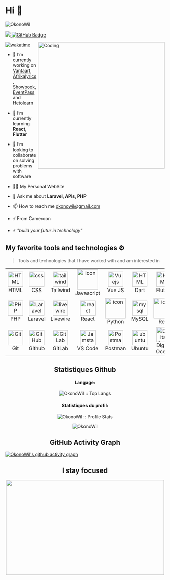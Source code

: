 <!-- [![OkonoWil](https://visme.co/blog/wp-content/uploads/2019/10/animated-presentation-software-header.gif)]() -->

#

# Hi 👋

![OkonoWil](https://readme-typing-svg.herokuapp.com?font=Inter&color=3A9CDF&size=30&weight=700&lines=Call+me+Okono+Wilfried;OkonoWil)



<a href="https://github.com/OkonoWil/github-profile-views-counter">
    <img src="https://komarev.com/ghpvc/?username=OkonoWil">
</a>
<a href="https://github.com/OkonoWil?tab=followers"><img src="https://img.shields.io/github/followers/OkonoWil?label=Followers&style=social" alt="GitHub Badge"></a>   
        
[![wakatime](https://wakatime.com/badge/user/b702d51b-71db-4fcd-8568-9432bc144ae7.svg)](https://wakatime.com/@b702d51b-71db-4fcd-8568-9432bc144ae7)
<img align="right" alt="Coding" width="400" src="https://miro.medium.com/max/680/0*7Q3yvSIv_t0ioJ-Z.gif"/>

- 🔭 I’m currently working on [Vantaart](https://vantaart.com/), [Afrikalyrics](https://afrikalyrics.com/), [Showbook](https://showbook.africa/),  [EventPass](https://eventpass.jeunesmentors.com/) and [Hetolearn](https://hetolearn.com)

- 🌱 I’m currently learning **React, Flutter**

- 👯 I’m looking to collaborate on solving problems with software

- 👨‍💻 My Personal WebSite

- 💬 Ask me about **Laravel, APIs, PHP**

- 📫 How to reach me <a href="mailto:okonowil@gmail.com">okonowil@gmail.com</a>

- ⚡ From Cameroon

- ⚡ <em>"_build your futur in technology_"</em></li>




## My favorite tools and technologies ⚙️

> Tools and technologies that I have worked with and am interested in

<table align="center">
<tr>
<td align="center"  width="96">
        <img src="https://skillicons.dev/icons?i=html" width="48" height="48" alt="HTML" />
      <br>HTML
    </td>
    <td align="center" width="96">
        <img src="https://skillicons.dev/icons?i=css" width="48" height="48" alt="css" />
      <br>CSS
    </td>
    <td align="center" width="96">
        <img src="https://skillicons.dev/icons?i=tailwind" width="48" height="48" alt="tailwind" />
      <br>Tailwind
    </td>
    <td align="center" width="96">
        <img src="https://techstack-generator.vercel.app/js-icon.svg" alt="icon" width="65" height="65" />
      <br>Javascript
    </td>
    <td align="center" width="96">
      <a href="#vuejs">
        <img src="https://www.vectorlogo.zone/logos/vuejs/vuejs-icon.svg" width="48" height="48" alt="Vuejs" />
      </a>
      <br>Vue JS
    </td>
    <td align="center"  width="96">
        <img src="https://skillicons.dev/icons?i=dart" width="48" height="48" alt="HTML" />
      <br>Dart
    </td>
    </td>
    <td align="center"  width="96">
        <img src="https://skillicons.dev/icons?i=flutter" width="48" height="48" alt="HTML" />
      <br>Flutter
    </td>
</tr>
<tr>
<td align="center" width="96">
      <a href="#nuxtjs">
        <img src="https://i.ibb.co/LzmYpDX/146-1466902-php-logo-png-transparent-php-logo-png-png-removebg-preview.png" width="48" height="48" alt="PHP" />
      </a>
      <br>PHP
    </td>
    <td align="center" width="96">
      <a href="#laravel">
        <img src="https://cdn.worldvectorlogo.com/logos/laravel-2.svg" width="48" height="48" alt="Laravel" />
      </a>
      <br>Laravel
    </td>
    <td align="center" width="96">
        <a href="#livewire">
            <img src="https://i0.wp.com/laravel-livewire.com/img/twitter.png" width="48" height="48"
                alt="livewire" />
        </a>
        <br>Livewire
    </td>
    <td align="center" width="96">
        <a href="#react">
            <img src="https://seeklogo.com/images/R/react-logo-7B3CE81517-seeklogo.com.png" width="48"
                height="48" alt="react" />
        </a>
        <br>React
    </td>
    <td align="center" width="96">
      <a href="#macropower-tech">
        <img src="https://techstack-generator.vercel.app/python-icon.svg" alt="icon" width="65" height="65" />
      </a>
      <br>Python
    </td>
    <td align="center" width="96">
        <img src="https://skillicons.dev/icons?i=mysql" width="48" height="48" alt="mysql" />
      <br>MySQL
    </td>
    <td align="center" width="96">
        <img src="https://techstack-generator.vercel.app/restapi-icon.svg" alt="icon" width="65" height="65" />
      <br>Rest
    </td>
</tr>
<tr>
<td align="center" width="96">
      <a href="#git" >
        <img src="https://upload.wikimedia.org/wikipedia/commons/thumb/3/3f/Git_icon.svg/1200px-Git_icon.svg.png" width="48" height="48" alt="Git" />
      </a>
      <br>Git
    </td>
    <td align="center" width="96">
        <img src="https://user-images.githubusercontent.com/25181517/192108374-8da61ba1-99ec-41d7-80b8-fb2f7c0a4948.png" width="48" height="48" alt="GitHub" />
      <br>Github
    </td>
    <td align="center"  width="96">
        <img src="https://user-images.githubusercontent.com/25181517/192108376-c675d39b-90f6-4073-bde6-5a9291644657.png" width="48" height="48" alt="GitLab" />
      <br>GitLab
    </td>
<td align="center"  width="96">
      <a href="#vscode">
        <img src="https://upload.wikimedia.org/wikipedia/commons/9/9a/Visual_Studio_Code_1.35_icon.svg" width="48" height="48" alt="Jamstack" />
      </a>
      <br>VS Code
    </td>
    <td align="center" width="96">
        <img src="https://user-images.githubusercontent.com/25181517/192109061-e138ca71-337c-4019-8d42-4792fdaa7128.png" width="48" height="48" alt="Postman" />
      <br>Postman
    </td>
 <td align="center" width="96">
      <a href="#ubuntu" >
        <img src="https://seeklogo.com/images/U/ubuntu-logo-8FDEC6A07B-seeklogo.com.png" width="48" height="48" alt="ubuntu" />
      </a>
      <br>Ubuntu
    </td>
     <td align="center" width="96">
      <a href="#digitalocean">
        <img src="https://upload.wikimedia.org/wikipedia/commons/f/ff/DigitalOcean_logo.svg" width="48" height="48" alt="Digital Ocean" />
      </a>
      <br>Digital Ocean
    </td>
      
</tr>
</table>

<h2 align="center">Statistiques Github </h2>

<h4 align="center">Langage:</h4>

<p align="center"><img src="https://github-readme-stats.vercel.app/api/top-langs/?username=OkonoWil&langs_count=10&theme=radical&layout=compact" alt="OkonoWil :: Top Langs" /></p>

<h4 align="center">Statistiques du profil: </h4>

<p align="center"><img src="https://github-readme-stats.vercel.app/api?username=OkonoWil&show_icons=true&theme=radical&layout=compact" alt="OkonoWil :: Profile Stats" /></p>

<p align="center"><img align="center" src="https://github-readme-streak-stats.herokuapp.com/?user=OkonoWil&theme=radical" alt="OkonoWil" /></p>

<h2 align="center">GitHub Activity Graph</h2>

[![OkonoWil's github activity graph](https://github-readme-activity-graph.vercel.app/graph?username=OkonoWil&bg_color=radical&color=fff&point=fff)](https://github.com/OkonoWil/OkonoWil)
<br />
<h2 align="center">I stay focused</h2>
<p align="center"><img src="https://tenor.com/view/silicon-valley-gif-5518465.gif" alt="" height="300" width="500"></p>

